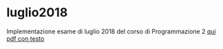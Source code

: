 # luglio2018

Implementazione esame di luglio 2018 del corso di Programmazione 2
[qui pdf con testo](https://github.com/CR18-2000/luglio2018/blob/main/Esame_201807.pdf)
